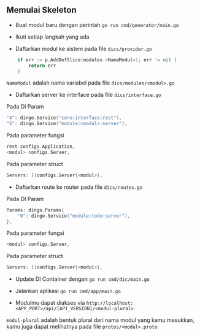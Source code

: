 ## Memulai Skeleton

- Buat modul baru dengan perintah `go run cmd/generator/main.go`

- Ikuti setiap langkah yang ada

- Daftarkan modul ke sistem pada file `dics/provider.go`

```go
	if err := p.AddDefSlice(modules.<NamaModul>); err != nil {
		return err
	}
```

`NamaModul` adalah nama variabel pada file `dics/modules/<modul>.go`

- Daftarkan server ke interface pada file `dics/interface.go`

Pada DI Param

```go
"4": dingo.Service("core:interface:rest"),
"5": dingo.Service("module:<modul>:server"),
```

Pada parameter fungsi

```go
rest configs.Application,
<modul> configs.Server,
```

Pada parameter struct

```go
Servers: []configs.Server{<modul>},
```

- Daftarkan route ke router pada file `dics/routes.go`

Pada DI Param

```go
Params: dingo.Params{
    "0": dingo.Service("module:todo:server"),
},
```

Pada parameter fungsi

```go
<modul> configs.Server,
```

Pada parameter struct

```go
Servers: []configs.Server{<modul>},
```

- Update DI Container dengan `go run cmd/dic/main.go`

- Jalankan aplikasi `go run cmd/app/main.go`

- Modulmu dapat diakses via `http://localhost:<APP_PORT>/api/[API_VERSION]/<modul-plural>`

`modul-plural` adalah bentuk plural dari nama modul yang kamu masukkan, kamu juga dapat melihatnya pada file `protos/<modul>.proto`
